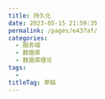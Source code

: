 ```yaml
---
title: 持久化
date: 2023-05-15 21:59:35
permalink: /pages/e437af/
categories: 
  - 服务端
  - 数据库
  - 数据库理论
tags: 
  - 
titleTag: 草稿
---
```

